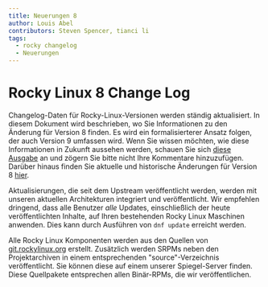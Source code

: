 ```yaml
---
title: Neuerungen 8
author: Louis Abel
contributors: Steven Spencer, tianci li
tags:
  - rocky changelog
  - Neuerungen
---
```


# Rocky Linux 8 Change Log

Changelog-Daten für Rocky-Linux-Versionen werden ständig aktualisiert. In diesem Dokument wird beschrieben, wo Sie Informationen zu den Änderung für Version 8 finden. Es wird ein formalisierterer Ansatz folgen, der auch Version 9 umfassen wird. Wenn Sie wissen möchten, wie diese Informationen in Zukunft aussehen werden, schauen Sie sich [diese Ausgabe](https://github.com/rocky-linux/peridot/issues/9) an und zögern Sie bitte nicht Ihre Kommentare hinzuzufügen. Darüber hinaus finden Sie aktuelle und historische Änderungen für Version 8 [hier](https://errata.build.resf.org/).

Aktualisierungen, die seit dem Upstream veröffentlicht werden, werden mit unseren aktuellen Architekturen integriert und veröffentlicht. Wir empfehlen dringend, dass alle Benutzer _alle_ Updates, einschließlich der heute veröffentlichten Inhalte, auf Ihren bestehenden Rocky Linux Maschinen anwenden. Dies kann durch Ausführen von `dnf update` erreicht werden.

Alle Rocky Linux Komponenten werden aus den Quellen von [git.rockylinux.org](https://git.rockylinux.org) erstellt. Zusätzlich werden SRPMs neben den Projektarchiven in einem entsprechenden "source"-Verzeichnis veröffentlicht. Sie können diese auf einem unserer Spiegel-Server finden. Diese Quellpakete entsprechen allen Binär-RPMs, die wir veröffentlichen.
